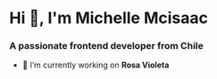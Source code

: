 <h1 >Hi 👋, I'm Michelle Mcisaac</h1>
<h3>A passionate frontend developer from Chile</h3>

- 🔭 I’m currently working on **Rosa Violeta**

